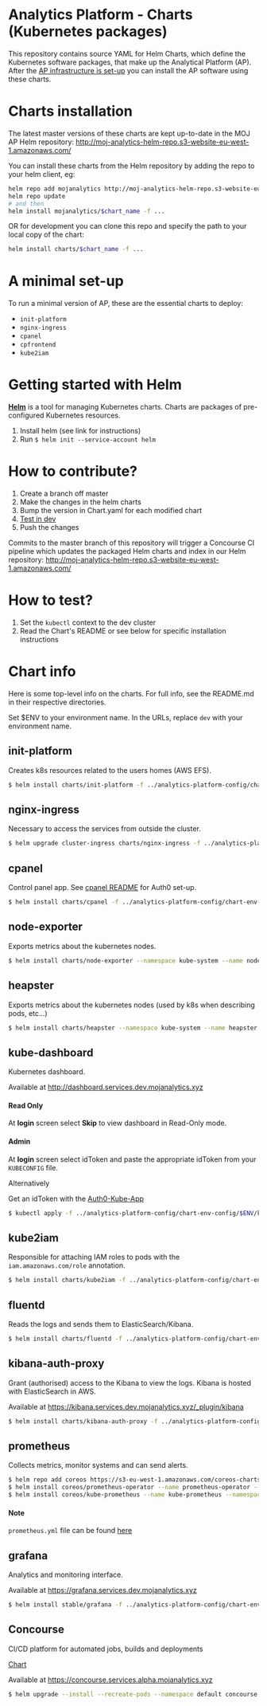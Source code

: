 # Analytics Platform - Charts (Kubernetes packages)

This repository contains source YAML for Helm Charts, which define the Kubernetes software packages, that make up the Analytical Platform (AP). After the [AP infrastructure is set-up](https://github.com/ministryofjustice/analytics-platform-ops/blob/master/README.md) you can install the AP software using these charts.

# Charts installation

The latest master versions of these charts are kept up-to-date in the MOJ AP Helm repository:
http://moj-analytics-helm-repo.s3-website-eu-west-1.amazonaws.com/

You can install these charts from the Helm repository by adding the repo to your helm client, eg:

```sh
helm repo add mojanalytics http://moj-analytics-helm-repo.s3-website-eu-west-1.amazonaws.com/
helm repo update
# and then
helm install mojanalytics/$chart_name -f ...
```

OR for development you can clone this repo and specify the path to your local copy of the chart:

```sh
helm install charts/$chart_name -f ...
```

# A minimal set-up

To run a minimal version of AP, these are the essential charts to deploy:
* `init-platform`
* `nginx-ingress`
* `cpanel`
* `cpfrontend`
* `kube2iam`

# Getting started with Helm

**[Helm](https://github.com/kubernetes/helm)** is a tool for managing Kubernetes charts. Charts are packages of pre-configured Kubernetes resources.

1. Install helm (see link for instructions)
2. Run `$ helm init --service-account helm`

# How to contribute?

1. Create a branch off master
2. Make the changes in the helm charts
3. Bump the version in Chart.yaml for each modified chart
4. [Test in dev](#how-to-test)
5. Push the changes

Commits to the master branch of this repository will trigger a Concourse CI pipeline which updates the packaged Helm charts and index in our Helm repository:
http://moj-analytics-helm-repo.s3-website-eu-west-1.amazonaws.com/

# How to test?

1. Set the `kubectl` context to the dev cluster
2. Read the Chart's README or see below for specific installation instructions

# Chart info

Here is some top-level info on the charts. For full info, see the README.md in their respective directories.

Set $ENV to your environment name. In the URLs, replace `dev` with your environment name.

## init-platform

Creates k8s resources related to the users homes (AWS EFS).

```bash
$ helm install charts/init-platform -f ../analytics-platform-config/chart-env-config/$ENV/init-platform.yml --namespace default --name init-platform
```

## nginx-ingress

Necessary to access the services from outside the cluster.

```bash
$ helm upgrade cluster-ingress charts/nginx-ingress -f ../analytics-platform-config/chart-env-config/$ENV/nginx-ingress.yml --namespace default --install
```

## cpanel

Control panel app. See [cpanel README](charts/cpanel/README.md) for Auth0 set-up.

```bash
$ helm install charts/cpanel -f ../analytics-platform-config/chart-env-config/$ENV/cpanel.yml --name cpanel-master
```

## node-exporter

Exports metrics about the kubernetes nodes.

```bash
$ helm install charts/node-exporter --namespace kube-system --name node-metrics
```


## heapster

Exports metrics about the kubernetes nodes (used by k8s when describing pods, etc...)

```bash
$ helm install charts/heapster --namespace kube-system --name heapster
```


## kube-dashboard

Kubernetes dashboard.

Available at http://dashboard.services.dev.mojanalytics.xyz

#### Read Only

At __login__ screen select __Skip__ to view dashboard in Read-Only mode.

#### Admin 

At __login__ screen select idToken and paste the appropriate idToken from your `KUBECONFIG` file.

Alternatively

Get an idToken with the [Auth0-Kube-App](https://quay.io/repository/mojanalytics/auth0-golang-kube-app)

```bash
$ kubectl apply -f ../analytics-platform-config/chart-env-config/$ENV/kube-dashboard.yml
```


## kube2iam

Responsible for attaching IAM roles to pods with the `iam.amazonaws.com/role`
annotation.


```bash
$ helm install charts/kube2iam -f ../analytics-platform-config/chart-env-config/$ENV/kube2iam.yml --namespace default --name kube2iam
```


## fluentd

Reads the logs and sends them to ElasticSearch/Kibana.

```bash
$ helm install charts/fluentd -f ../analytics-platform-config/chart-env-config/$ENV/fluentd.yml --namespace kube-system --name cluster-logging
```


## kibana-auth-proxy

Grant (authorised) access to the Kibana to view the logs. Kibana is hosted with ElasticSearch in AWS.

Available at https://kibana.services.dev.mojanalytics.xyz/_plugin/kibana

```bash
$ helm install charts/kibana-auth-proxy -f ../analytics-platform-config/chart-env-config/$ENV/kibana.yml --namespace kube-system --name cluster-logviewer
```


## prometheus

Collects metrics, monitor systems and can send alerts.

```bash
$ helm repo add coreos https://s3-eu-west-1.amazonaws.com/coreos-charts/stable/
$ helm install coreos/prometheus-operator --name prometheus-operator --namespace monitoring
$ helm install coreos/kube-prometheus --name kube-prometheus --namespace monitoring -f analytics-platform-config/chart-env-config/{env}/prometheus.yml
```
#### Note
`prometheus.yml` file can be found [here](https://github.com/ministryofjustice/analytics-platform-config/tree/master/chart-env-config)

## grafana

Analytics and monitoring interface.

Available at https://grafana.services.dev.mojanalytics.xyz

```bash
$ helm install stable/grafana -f ../analytics-platform-config/chart-env-config/$ENV/grafana.yml --namespace kube-system --name cluster-monitoring
```

## Concourse

CI/CD platform for automated jobs, builds and deployments

[Chart](https://github.com/kubernetes/charts/tree/master/stable/concourse)

Available at https://concourse.services.alpha.mojanalytics.xyz

```bash
$ helm upgrade --install --recreate-pods --namespace default concourse stable/concourse --values analytics-platform-config/chart-env-config/alpha/concourse.yaml
```
